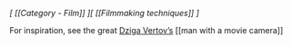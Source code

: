 *[ [[Category - Film]] ][ [[Filmmaking techniques]] ]*

For inspiration, see the great [Dziga Vertov’s](https://www.imdb.com/name/nm0895048/?ref_=nv_sr_srsg_0) [[man with a movie camera]]
